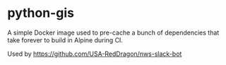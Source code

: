 # python-gis

A simple Docker image used to pre-cache a bunch of dependencies that take forever to build in Alpine during CI.

Used by <https://github.com/USA-RedDragon/nws-slack-bot>
